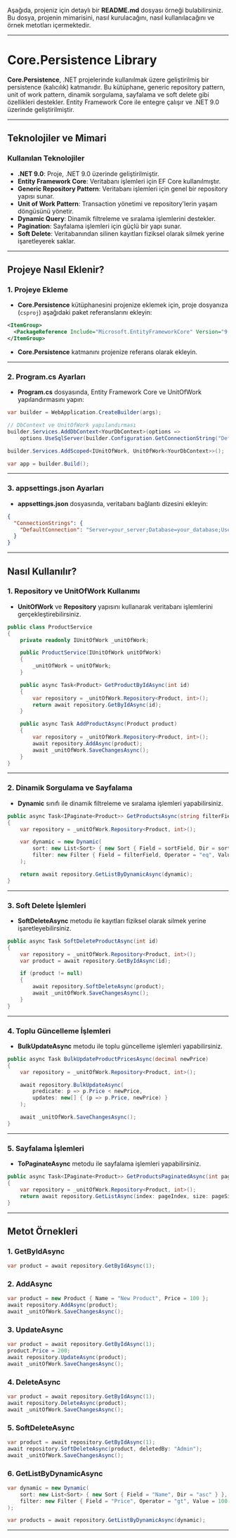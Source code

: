Aşağıda, projeniz için detaylı bir **README.md** dosyası örneği bulabilirsiniz. Bu dosya, projenin mimarisini, nasıl kurulacağını, nasıl kullanılacağını ve örnek metotları içermektedir.

---

# Core.Persistence Library

**Core.Persistence**, .NET projelerinde kullanılmak üzere geliştirilmiş bir persistence (kalıcılık) katmanıdır. Bu kütüphane, generic repository pattern, unit of work pattern, dinamik sorgulama, sayfalama ve soft delete gibi özellikleri destekler. Entity Framework Core ile entegre çalışır ve .NET 9.0 üzerinde geliştirilmiştir.

---

## Teknolojiler ve Mimari

### Kullanılan Teknolojiler
- **.NET 9.0**: Proje, .NET 9.0 üzerinde geliştirilmiştir.
- **Entity Framework Core**: Veritabanı işlemleri için EF Core kullanılmıştır.
- **Generic Repository Pattern**: Veritabanı işlemleri için genel bir repository yapısı sunar.
- **Unit of Work Pattern**: Transaction yönetimi ve repository'lerin yaşam döngüsünü yönetir.
- **Dynamic Query**: Dinamik filtreleme ve sıralama işlemlerini destekler.
- **Pagination**: Sayfalama işlemleri için güçlü bir yapı sunar.
- **Soft Delete**: Veritabanından silinen kayıtları fiziksel olarak silmek yerine işaretleyerek saklar.

---

## Projeye Nasıl Eklenir?

### 1. **Projeye Ekleme**
- **Core.Persistence** kütüphanesini projenize eklemek için, proje dosyanıza (`csproj`) aşağıdaki paket referanslarını ekleyin:

```xml
<ItemGroup>
  <PackageReference Include="Microsoft.EntityFrameworkCore" Version="9.0.1" />
</ItemGroup>
```

- **Core.Persistence** katmanını projenize referans olarak ekleyin.

---

### 2. **Program.cs Ayarları**
- **Program.cs** dosyasında, Entity Framework Core ve UnitOfWork yapılandırmasını yapın:

```csharp
var builder = WebApplication.CreateBuilder(args);

// DbContext ve UnitOfWork yapılandırması
builder.Services.AddDbContext<YourDbContext>(options =>
    options.UseSqlServer(builder.Configuration.GetConnectionString("DefaultConnection")));

builder.Services.AddScoped<IUnitOfWork, UnitOfWork<YourDbContext>>();

var app = builder.Build();
```

---

### 3. **appsettings.json Ayarları**
- **appsettings.json** dosyasında, veritabanı bağlantı dizesini ekleyin:

```json
{
  "ConnectionStrings": {
    "DefaultConnection": "Server=your_server;Database=your_database;User Id=your_user;Password=your_password;"
  }
}
```

---

## Nasıl Kullanılır?

### 1. **Repository ve UnitOfWork Kullanımı**
- **UnitOfWork** ve **Repository** yapısını kullanarak veritabanı işlemlerini gerçekleştirebilirsiniz.

```csharp
public class ProductService
{
    private readonly IUnitOfWork _unitOfWork;

    public ProductService(IUnitOfWork unitOfWork)
    {
        _unitOfWork = unitOfWork;
    }

    public async Task<Product> GetProductByIdAsync(int id)
    {
        var repository = _unitOfWork.Repository<Product, int>();
        return await repository.GetByIdAsync(id);
    }

    public async Task AddProductAsync(Product product)
    {
        var repository = _unitOfWork.Repository<Product, int>();
        await repository.AddAsync(product);
        await _unitOfWork.SaveChangesAsync();
    }
}
```

---

### 2. **Dinamik Sorgulama ve Sayfalama**
- **Dynamic** sınıfı ile dinamik filtreleme ve sıralama işlemleri yapabilirsiniz.

```csharp
public async Task<IPaginate<Product>> GetProductsAsync(string filterField, string filterValue, string sortField, string sortDir)
{
    var repository = _unitOfWork.Repository<Product, int>();

    var dynamic = new Dynamic(
        sort: new List<Sort> { new Sort { Field = sortField, Dir = sortDir } },
        filter: new Filter { Field = filterField, Operator = "eq", Value = filterValue }
    );

    return await repository.GetListByDynamicAsync(dynamic);
}
```

---

### 3. **Soft Delete İşlemleri**
- **SoftDeleteAsync** metodu ile kayıtları fiziksel olarak silmek yerine işaretleyebilirsiniz.

```csharp
public async Task SoftDeleteProductAsync(int id)
{
    var repository = _unitOfWork.Repository<Product, int>();
    var product = await repository.GetByIdAsync(id);

    if (product != null)
    {
        await repository.SoftDeleteAsync(product);
        await _unitOfWork.SaveChangesAsync();
    }
}
```

---

### 4. **Toplu Güncelleme İşlemleri**
- **BulkUpdateAsync** metodu ile toplu güncelleme işlemleri yapabilirsiniz.

```csharp
public async Task BulkUpdateProductPricesAsync(decimal newPrice)
{
    var repository = _unitOfWork.Repository<Product, int>();

    await repository.BulkUpdateAsync(
        predicate: p => p.Price < newPrice,
        updates: new[] { (p => p.Price, newPrice) }
    );

    await _unitOfWork.SaveChangesAsync();
}
```

---

### 5. **Sayfalama İşlemleri**
- **ToPaginateAsync** metodu ile sayfalama işlemleri yapabilirsiniz.

```csharp
public async Task<IPaginate<Product>> GetProductsPaginatedAsync(int pageIndex, int pageSize)
{
    var repository = _unitOfWork.Repository<Product, int>();
    return await repository.GetListAsync(index: pageIndex, size: pageSize);
}
```

---

## Metot Örnekleri

### 1. **GetByIdAsync**
```csharp
var product = await repository.GetByIdAsync(1);
```

### 2. **AddAsync**
```csharp
var product = new Product { Name = "New Product", Price = 100 };
await repository.AddAsync(product);
await _unitOfWork.SaveChangesAsync();
```

### 3. **UpdateAsync**
```csharp
var product = await repository.GetByIdAsync(1);
product.Price = 200;
await repository.UpdateAsync(product);
await _unitOfWork.SaveChangesAsync();
```

### 4. **DeleteAsync**
```csharp
var product = await repository.GetByIdAsync(1);
await repository.DeleteAsync(product);
await _unitOfWork.SaveChangesAsync();
```

### 5. **SoftDeleteAsync**
```csharp
var product = await repository.GetByIdAsync(1);
await repository.SoftDeleteAsync(product, deletedBy: "Admin");
await _unitOfWork.SaveChangesAsync();
```

### 6. **GetListByDynamicAsync**
```csharp
var dynamic = new Dynamic(
    sort: new List<Sort> { new Sort { Field = "Name", Dir = "asc" } },
    filter: new Filter { Field = "Price", Operator = "gt", Value = 100 }
);

var products = await repository.GetListByDynamicAsync(dynamic);
```

---